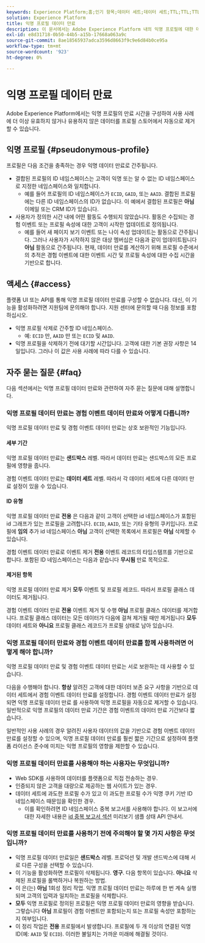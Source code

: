```yaml
---
keywords: Experience Platform;홈;인기 항목;데이터 세트;데이터 세트;TTL;TTL;TTL;TTL;TTL;TTL;익명;익명 프로필;데이터 만료;만료;
solution: Experience Platform
title: 익명 프로필 데이터 만료
description: 이 문서에서는 Adobe Experience Platform 내의 익명 프로필에 대한 데이터 만료 구성에 대한 일반적인 지침을 제공합니다.
exl-id: e8d31718-0b50-44b5-a15b-17668a063a9c
source-git-commit: 8ae18565937adca3596d8663f9c9e6d84b0ce95a
workflow-type: tm+mt
source-wordcount: '923'
ht-degree: 0%

---
```


# 익명 프로필 데이터 만료

Adobe Experience Platform에서는 익명 프로필의 만료 시간을 구성하여 사용 사례에 더 이상 유효하지 않거나 유용하지 않은 데이터를 프로필 스토어에서 자동으로 제거할 수 있습니다.

## 익명 프로필 {#pseudonymous-profile}

프로필은 다음 조건을 충족하는 경우 익명 데이터 만료로 간주됩니다.

- 결합된 프로필의 ID 네임스페이스는 고객이 익명 또는 알 수 없는 ID 네임스페이스로 지정한 네임스페이스와 일치합니다.
   - 예를 들어 프로필의 ID 네임스페이스가 `ECID`, `GAID`, 또는 `AAID`. 결합된 프로필에는 다른 ID 네임스페이스의 ID가 없습니다. 이 예에서 결합된 프로필은 **아님** 이메일 또는 CRM ID가 있습니다.
- 사용자가 정의한 시간 내에 어떤 활동도 수행되지 않았습니다. 활동은 수집되는 경험 이벤트 또는 프로필 속성에 대한 고객이 시작한 업데이트로 정의됩니다.
   - 예를 들어 새 페이지 보기 이벤트 또는 나이 속성 업데이트는 활동으로 간주됩니다. 그러나 사용자가 시작하지 않은 대상 멤버십은 다음과 같이 업데이트됩니다 **아님** 활동으로 간주됩니다. 현재, 데이터 만료를 계산하기 위해 프로필 수준에서의 추적은 경험 이벤트에 대한 이벤트 시간 및 프로필 속성에 대한 수집 시간을 기반으로 합니다.

## 액세스 {#access}

플랫폼 UI 또는 API를 통해 익명 프로필 데이터 만료를 구성할 수 없습니다. 대신, 이 기능을 활성화하려면 지원팀에 문의해야 합니다. 지원 센터에 문의할 때 다음 정보를 포함하십시오.

- 익명 프로필 삭제로 간주할 ID 네임스페이스.
   - 예: `ECID` 만, `AAID` 만 또는 `ECID` 및 `AAID`.
- 익명 프로필을 삭제하기 전에 대기할 시간입니다. 고객에 대한 기본 권장 사항은 14일입니다. 그러나 이 값은 사용 사례에 따라 다를 수 있습니다.

## 자주 묻는 질문 {#faq}

다음 섹션에서는 익명 프로필 데이터 만료와 관련하여 자주 묻는 질문에 대해 설명합니다.

### 익명 프로필 데이터 만료는 경험 이벤트 데이터 만료와 어떻게 다릅니까?

익명 프로필 데이터 만료 및 경험 이벤트 데이터 만료는 상호 보완적인 기능입니다.

#### 세부 기간

익명 프로필 데이터 만료는 **샌드박스** 레벨. 따라서 데이터 만료는 샌드박스의 모든 프로필에 영향을 줍니다.

경험 이벤트 데이터 만료는 **데이터 세트** 레벨. 따라서 각 데이터 세트에 다른 데이터 만료 설정이 있을 수 있습니다.

#### ID 유형

익명 프로필 데이터 만료 **전용** 은 다음과 같이 고객이 선택한 id 네임스페이스가 포함된 id 그래프가 있는 프로필을 고려합니다. `ECID`, `AAID`, 또는 기타 유형의 쿠키입니다. 프로필에 **임의** 추가 id 네임스페이스 **아님** 고객이 선택한 목록에서 프로필은 **아님** 삭제할 수 있습니다.

경험 이벤트 데이터 만료로 이벤트 제거 **전용** 이벤트 레코드의 타임스탬프를 기반으로 합니다. 포함된 ID 네임스페이스는 다음과 같습니다 **무시됨** 만료 목적으로.

#### 제거된 항목

익명 프로필 데이터 만료 제거 **모두** 이벤트 및 프로필 레코드. 따라서 프로필 클래스 데이터도 제거됩니다.

경험 이벤트 데이터 만료 **전용** 이벤트 제거 및 수행 **아님** 프로필 클래스 데이터를 제거합니다. 프로필 클래스 데이터는 모든 데이터가 다음에 걸쳐 제거될 때만 제거됩니다 **모두** 데이터 세트와 **아니요** 프로필 클래스 레코드가 프로필 상태로 남아 있습니다.

### 익명 프로필 데이터 만료와 경험 이벤트 데이터 만료를 함께 사용하려면 어떻게 해야 합니까?

익명 프로필 데이터 만료 및 경험 이벤트 데이터 만료는 서로 보완하는 데 사용할 수 있습니다.

다음을 수행해야 합니다. **항상** 알려진 고객에 대한 데이터 보존 요구 사항을 기반으로 데이터 세트에서 경험 이벤트 데이터 만료를 설정합니다. 경험 이벤트 데이터 만료가 설정되면 익명 프로필 데이터 만료 를 사용하여 익명 프로필을 자동으로 제거할 수 있습니다. 일반적으로 익명 프로필의 데이터 만료 기간은 경험 이벤트의 데이터 만료 기간보다 짧습니다.

일반적인 사용 사례의 경우 알려진 사용자 데이터의 값을 기반으로 경험 이벤트 데이터 만료를 설정할 수 있으며, 익명 프로필 데이터 만료를 훨씬 짧은 기간으로 설정하여 플랫폼 라이선스 준수에 미치는 익명 프로필의 영향을 제한할 수 있습니다.

### 익명 프로필 데이터 만료를 사용해야 하는 사용자는 무엇입니까?

- Web SDK를 사용하여 데이터를 플랫폼으로 직접 전송하는 경우.
- 인증되지 않은 고객을 대량으로 제공하는 웹 사이트가 있는 경우.
- 데이터 세트에 과도한 프로필 수가 있고 이 과도한 프로필 수가 익명 쿠키 기반 ID 네임스페이스 때문임을 확인한 경우.
   - 이를 확인하려면 ID 네임스페이스 중복 보고서를 사용해야 합니다. 이 보고서에 대한 자세한 내용은 [id 중복 보고서 섹션](./api/preview-sample-status.md#identity-overlap-report) 미리보기 샘플 상태 API 안내서.

### 익명 프로필 데이터 만료를 사용하기 전에 주의해야 할 몇 가지 사항은 무엇입니까?

- 익명 프로필 데이터 만료일은 **샌드박스** 레벨. 프로덕션 및 개발 샌드박스에 대해 서로 다른 구성을 선택할 수 있습니다.
- 이 기능을 활성화하면 프로필이 삭제됩니다. **영구**. 다음 항목이 있습니다. **아니요** 삭제된 프로필을 롤백하거나 복원하는 방법.
- 이 은(는) **아님** 1회성 정리 작업. 익명 프로필 데이터 만료는 하루에 한 번 계속 실행되며 고객의 입력과 일치하는 프로필을 삭제합니다.
- **모두** 익명 프로필로 정의된 프로필은 익명 프로필 데이터 만료의 영향을 받습니다. 그렇습니다 **아님** 프로필이 경험 이벤트만 포함되는지 또는 프로필 속성만 포함하는지 여부입니다.
- 이 정리 작업은 **전용** 프로필에서 발생합니다. 프로필에 두 개 이상의 연결된 익명 ID(예: `AAID` 및 `ECID`). 이러한 불일치는 가까운 미래에 해결될 것이다.
